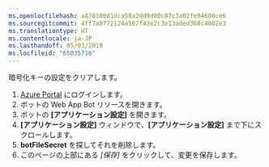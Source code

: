 ```yaml
---
ms.openlocfilehash: a478100d1dca58a2dd9d80c87c3a02fe94600ce6
ms.sourcegitcommit: 4ff7a8772124a567f43e2c3e13aded368c4002e3
ms.translationtype: HT
ms.contentlocale: ja-JP
ms.lasthandoff: 05/03/2019
ms.locfileid: "65035716"
---
```

暗号化キーの設定をクリアします。

1. [Azure Portal](http://portal.azure.com/) にログインします。
1. ボットの Web App Bot リソースを開きます。
1. ボットの **[アプリケーション設定]** を開きます。
1. **[アプリケーション設定]** ウィンドウで、**[アプリケーション設定]** まで下にスクロールします。
1. **botFileSecret** を探してそれを削除します。
1. このページの上部にある *[保存]* をクリックして、変更を保存します。
